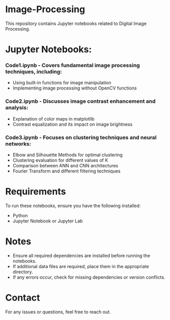 # Image-Processing
This repository contains Jupyter notebooks related to Digital Image Processing.

# Jupyter Notebooks:

### Code1.ipynb  - Covers fundamental image processing techniques, including:

- Using built-in functions for image manipulation
- Implementing image processing without OpenCV functions

### Code2.ipynb - Discusses image contrast enhancement and analysis:

- Explanation of color maps in matplotlib
- Contrast equalization and its impact on image brightness

### Code3.ipynb - Focuses on clustering techniques and neural networks:

- Elbow and Silhouette Methods for optimal clustering
- Clustering evaluation for different values of K
- Comparison between ANN and CNN architectures
- Fourier Transform and different filtering techniques

# Requirements

To run these notebooks, ensure you have the following installed:
- Python 
- Jupyter Notebook or Jupyter Lab

# Notes

- Ensure all required dependencies are installed before running the notebooks.
- If additional data files are required, place them in the appropriate directory.
- If any errors occur, check for missing dependencies or version conflicts.


# Contact

For any issues or questions, feel free to reach out.

